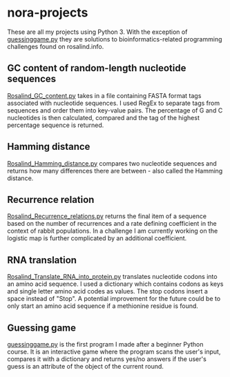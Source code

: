 # nora-projects
These are all my projects using Python 3. With the exception of [guessinggame.py](https://github.com/nora-nz/nora-projects/blob/main/guessinggame.py) they are solutions to bioinformatics-related programming challenges found on rosalind.info.

## GC content of random-length nucleotide sequences
[Rosalind_GC_content.py](https://github.com/nora-nz/nora-projects/blob/main/Rosalind_GC_content.py) takes in a file containing FASTA format tags associated with nucleotide sequences. I used RegEx to separate tags from sequences and order them into key-value pairs. The percentage of G and C nucleotides is then calculated, compared and the tag of the highest percentage sequence is returned. 

## Hamming distance
[Rosalind_Hamming_distance.py](https://github.com/nora-nz/nora-projects/blob/main/Rosalind_Hamming_distance.py) compares two nucleotide sequences and returns how many differences there are between - also called the Hamming distance.

## Recurrence relation
[Rosalind_Recurrence_relations.py](https://github.com/nora-nz/nora-projects/blob/main/Rosalind_Recurrence_relations.py) returns the final item of a sequence based on the number of recurrences and a rate defining coefficient in the context of rabbit populations. In a challenge I am currently working on the logistic map is further complicated by an additional coefficient.

## RNA translation
[Rosalind_Translate_RNA_into_protein.py](https://github.com/nora-nz/nora-projects/blob/main/Rosalind_Translate_RNA_into_protein.py) translates nucleotide codons into an amino acid sequence. I used a dictionary which contains codons as keys and single letter amino acid codes as values. The stop codons insert a space instead of "Stop". A potential improvement for the future could be to only start an amino acid sequence if a methionine residue is found.

## Guessing game
[guessinggame.py](https://github.com/nora-nz/nora-projects/blob/main/guessinggame.py) is the first program I made after a beginner Python course. It is an interactive game where the program scans the user's input, compares it with a dictionary and returns yes/no answers if the user's guess is an attribute of the object of the current round.

